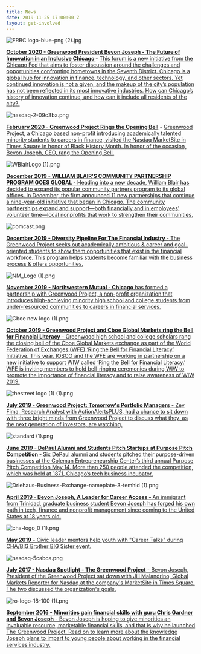 ```yaml
---
title: News
date: 2019-11-25 17:00:00 Z
layout: get-involved
---
```


![FRBC logo-blue-png (2).jpg](/uploads/FRBC%20logo-blue-png%20(2).jpg)

**[October 2020 - Greenwood President Bevon Joseph - The Future of Innovation in an Inclusive Chicago
](https://www.chicagofed.org/events/project-hometown/future-of-innovation)** - [This forum is a new initiative from the Chicago Fed that aims to foster discussion around the challenges and opportunities confronting hometowns in the Seventh District. Chicago is a global hub for innovation in finance, technology, and other sectors. Yet continued innovation is not a given, and the makeup of the city’s population has not been reflected in its most innovative industries. How can Chicago’s history of innovation continue, and how can it include all residents of the city?.](https://www.chicagofed.org/events/project-hometown/future-of-innovation)

![nasdaq-2-09c3ba.png](/uploads/nasdaq-2-09c3ba.png)

**[February 2020 - Greenwood Project Rings the Opening Bell](https://www.nasdaq.com/events/greenwood-project-rings-the-opening-bell)** - [Greenwood Project, a Chicago based non-profit introducing academically talented minority students to careers in finance, visited the Nasdaq MarketSite in Times Square in honor of Black History Month. In honor of the occasion, Bevon Joseph, CEO, rang the Opening Bell.](https://www.nasdaq.com/events/greenwood-project-rings-the-opening-bell)

![WBlairLogo (1).png](/uploads/WBlairLogo%20(1).png)

**[December 2019 - WILLIAM BLAIR'S COMMUNITY PARTNERSHIP PROGRAM GOES GLOBAL ](https://www.williamblair.com/News-Items/2019/December/19/Community-Partnership-Program-Goes-Global.aspx?utm_source=social&utm_medium=twitter&utm_campaign=CommunityEngagement&utm_content=CommunityPartners-Announcement-2020-2021)**[- Heading into a new decade, William Blair has decided to expand its popular community partners program to its global offices. In December, the firm announced 11 new partnerships that continue a nine-year-old initiative that began in Chicago. The community partnerships expand and support—both financially and in employees' volunteer time—local nonprofits that work to strengthen their communities.](https://www.williamblair.com/News-Items/2019/December/19/Community-Partnership-Program-Goes-Global.aspx?utm_source=social&utm_medium=twitter&utm_campaign=CommunityEngagement&utm_content=CommunityPartners-Announcement-2020-2021)

![comcast.png](/uploads/comcast.png)

**[December 2019 - Diversity Pipeline For The Financial Industry -](https://comcastnewsmakers.com/Videos/2019/12/10/Elois-Joseph)**[ The Greenwood Project seeks out academically ambitious & career and goal-oriented students to show them opportunities that exist in the financial workforce. This program helps students become familiar with the business process & offers opportunities.](https://comcastnewsmakers.com/Videos/2019/12/10/Elois-Joseph)

![NM_Logo (1).png](/uploads/NM_Logo%20(1).png)

**[November 2019 - Northwestern Mutual - Chicago](https://www.dailyherald.com/submitted/20191107/northwestern-mutual-chicago-partners-with-greenwood-project)**[ has formed a partnership with Greenwood Project, a non-profit organization that introduces high-achieving minority high school and college students from under-resourced communities to careers in financial services.](https://www.dailyherald.com/submitted/20191107/northwestern-mutual-chicago-partners-with-greenwood-project)

![Cboe new logo (1).png](/uploads/Cboe%20new%20logo%20(1).png)

**[October 2019 - Greenwood Project and Cboe Global Markets ring the Bell for Financial Literacy](http://www.cboe.com/video/?mediaId=e9a9cc043b5246b982ae208146290506)**[ - Greenwood high school and college scholars rang the closing bell of the Cboe Global Markets exchange as part of the World Federation of Exchanges (WFE) ‘Ring the Bell for Financial Literacy’ Initiative. This year, IOSCO and the WFE are working in partnership on a new initiative to support WIW called ‘Ring the Bell for Financial Literacy.’ WFE is inviting members to hold bell-ringing ceremonies during WIW to promote the importance of financial literacy and to raise awareness of WIW 2019.](http://www.cboe.com/video/?mediaId=e9a9cc043b5246b982ae208146290506)

![thestreet logo (1) (1).png](/uploads/thestreet%20logo%20(1)%20(1).png)

**[July 2019 - Greenwood Project: Tomorrow's Portfolio Managers](https://www.thestreet.com/video/tomorrow-s-portfolio-managers-15018544)**[ - Zev Fima, Research Analyst with ActionAlertsPLUS, had a chance to sit down with three bright minds from Greenwood Project to discuss what they, as the next generation of investors, are watching.](https://www.thestreet.com/video/tomorrow-s-portfolio-managers-15018544)

![standard (1).png](/uploads/standard%20(1).png)

**[June 2019 - DePaul Alumni and Students Pitch Startups at Purpose Pitch Competition - ](https://business.depaul.edu/news-events/Pages/201905/coleman-center-purpose-pitch-competition.aspx)**[Six DePaul alumni and students pitched their purpose-driven businesses at the Coleman Entrepreneurship Center​’s third annual Purpose Pitch Competition May 14. More than 250 people attended the competition, which was held at 1871, Chicago’s tech business incubator. ](https://business.depaul.edu/news-events/Pages/201905/coleman-center-purpose-pitch-competition.aspx)

![Driehaus-Business-Exchange-nameplate-3-temhid (1).png](/uploads/Driehaus-Business-Exchange-nameplate-3-temhid%20(1).png)

**[April 2019 - Bevon Joseph, A Leader for Career Access - ](https://blogs.depaul.edu/business-exchange/2019/04/25/a-leader-for-career-access/)**[An immigrant from Trinidad, graduate business student Bevon Joseph has forged his own path in tech, finance and nonprofit management since coming to the United States at 18 years old.](https://blogs.depaul.edu/business-exchange/2019/04/25/a-leader-for-career-access/)

![cha-logo_0 (1).png](/uploads/cha-logo_0%20(1).png)

**[May 2019](https://www.thecha.org/news-media/news/civic-leader-mentors-help-youth-career-talks-during-cha/big-brother-big-sister)**[ - Civic leader mentors help youth with "Career Talks" during CHA/BIG Brother BIG Sister event.](https://www.thecha.org/news-media/news/civic-leader-mentors-help-youth-career-talks-during-cha/big-brother-big-sister)

![nasdaq-5cabca.png](/uploads/nasdaq-5cabca.png)

**[July 2017 - Nasdaq Spotlight - The Greenwood Project](https://www.nasdaq.com/articles/nasdaq-spotlight-greenwood-project-2017-07-28)**[ - Bevon Joseph, President of the Greenwood Project sat down with Jill Malandrino, Global Markets Reporter for Nasdaq at the company's MarketSite in Times Square. The two discussed the organization's goals.](https://www.nasdaq.com/articles/nasdaq-spotlight-greenwood-project-2017-07-28)

![ro-logo-18-100 (1).png](/uploads/ro-logo-18-100%20(1).png)

**[September 2016 - Minorities gain financial skills with guru Chris Gardner and Bevon Joseph](https://rollingout.com/2016/09/12/greenwood-project-helping-minorities-gain-financial-skills/)**[ - Bevon Joseph is hoping to give minorities an invaluable resource, marketable financial skills, and that is why he launched The Greenwood Project. Read on to learn more about the knowledge Joseph plans to impart to young people about working in the financial services industry.](https://rollingout.com/2016/09/12/greenwood-project-helping-minorities-gain-financial-skills/)
